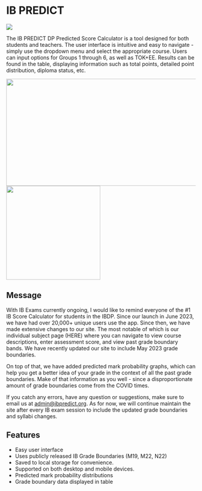 # IB PREDICT
  <img src="https://github.com/AppleEpic69/IB45/assets/91651498/4fecd998-dccf-4318-8c53-ba2f026d0e11">
  
  The IB PREDICT DP Predicted Score Calculator is a tool designed for both students and teachers. The user interface is intuitive and easy to navigate - simply use the dropdown menu and select the appropriate course. Users can input options for Groups 1 through 6, as well as TOK+EE. Results can be found in the table, displaying information such as total points, detailed point distribution, diploma status, etc.

  <img src="https://github.com/AppleEpic69/IB45/assets/91651498/d9749481-8219-4876-8d80-14b05cfdfdd2" height=285 width=700>  
  <img src="https://github.com/AppleEpic69/IB45/assets/91651498/b74113a9-5652-4960-aed4-f57eb7533cdb" width=250>

## Message

With IB Exams currently ongoing, I would like to remind everyone of the #1 IB Score Calculator for students in the IBDP. Since our launch in June 2023, we have had over 20,000+ unique users use the app. 
Since then, we have made extensive changes to our site. The most notable of which is our individual subject page (HERE) where you can navigate to view course descriptions, enter assessment score, and view past grade boundary bands. We have recently updated our site to include May 2023 grade boundaries.

On top of that, we have added predicted mark probability graphs, which can help you get a better idea of your grade in the context of all the past grade boundaries. Make of that information as you well - since a disproportionate amount of grade boundaries come from the COVID times. 


If you catch any errors, have any question or suggestions, make sure to email us at admin@ibpredict.org. As for now, we will continue maintain the site after every IB exam session to include the updated grade boundaries and syllabi changes.

## Features
  - Easy user interface
  - Uses publicly released IB Grade Boundaries (M19, M22, N22)
  - Saved to local storage for convenience.
  - Supported on both desktop and mobile devices.
  - Predicted mark probability distributions
  - Grade boundary data displayed in table


